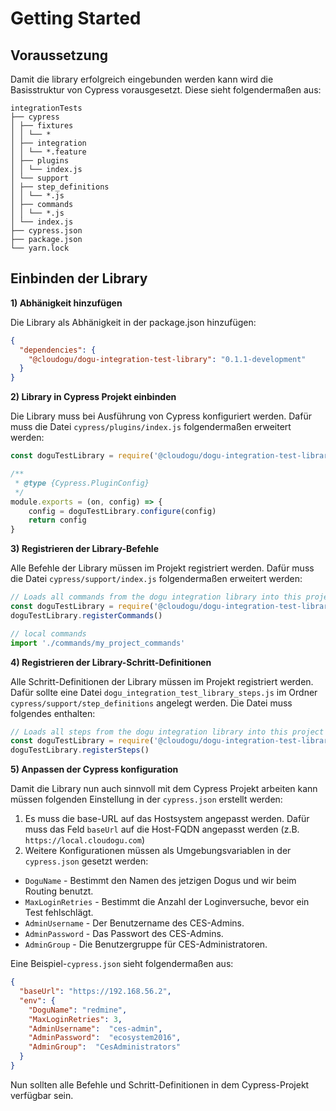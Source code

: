 # Getting Started

## Voraussetzung

Damit die library erfolgreich eingebunden werden kann wird die Basisstruktur von Cypress vorausgesetzt. Diese sieht folgendermaßen aus:

```
integrationTests
├── cypress
│ ├── fixtures
│ │ └── *
│ ├── integration
│ │ └── *.feature
│ ├── plugins
│ │ └── index.js
│ └── support
│ ├── step_definitions
│ │ └── *.js
│ ├── commands
│ │ └── *.js
│ └── index.js
├── cypress.json
├── package.json
└── yarn.lock
```

## Einbinden der Library

**1) Abhänigkeit hinzufügen**

Die Library als Abhänigkeit in der package.json hinzufügen:
```json
{
  "dependencies": {
    "@cloudogu/dogu-integration-test-library": "0.1.1-development"
  }
}
```

**2) Library in Cypress Projekt einbinden**

Die Library muss bei Ausführung von Cypress konfiguriert werden. Dafür muss die Datei `cypress/plugins/index.js` folgendermaßen erweitert werden:
```javascript
const doguTestLibrary = require('@cloudogu/dogu-integration-test-library')

/**
 * @type {Cypress.PluginConfig}
 */
module.exports = (on, config) => {
    config = doguTestLibrary.configure(config)
    return config
}
```

**3) Registrieren der Library-Befehle**

Alle Befehle der Library müssen im Projekt registriert werden. Dafür muss die Datei `cypress/support/index.js` folgendermaßen erweitert werden:
```javascript
// Loads all commands from the dogu integration library into this project
const doguTestLibrary = require('@cloudogu/dogu-integration-test-library')
doguTestLibrary.registerCommands()

// local commands
import './commands/my_project_commands'
```

**4) Registrieren der Library-Schritt-Definitionen**

Alle Schritt-Definitionen der Library müssen im Projekt registriert werden. Dafür sollte eine Datei `dogu_integration_test_library_steps.js` im Ordner `cypress/support/step_definitions` angelegt werden. Die Datei muss folgendes enthalten:
```javascript
// Loads all steps from the dogu integration library into this project
const doguTestLibrary = require('@cloudogu/dogu-integration-test-library')
doguTestLibrary.registerSteps()
```

**5) Anpassen der Cypress konfiguration**

Damit die Library nun auch sinnvoll mit dem Cypress Projekt arbeiten kann müssen folgenden Einstellung in der `cypress.json` erstellt werden:

1) Es muss die base-URL auf das Hostsystem angepasst werden.
   Dafür muss das Feld `baseUrl` auf die Host-FQDN angepasst werden (z.B. `https://local.cloudogu.com`)
2) Weitere Konfigurationen müssen als Umgebungsvariablen in der `cypress.json` gesetzt werden:
- `DoguName` - Bestimmt den Namen des jetzigen Dogus und wir beim Routing benutzt.
- `MaxLoginRetries` - Bestimmt die Anzahl der Loginversuche, bevor ein Test fehlschlägt.
- `AdminUsername` - Der Benutzername des CES-Admins.
- `AdminPassword` - Das Passwort des CES-Admins.
- `AdminGroup` - Die Benutzergruppe für CES-Administratoren.

Eine Beispiel-`cypress.json` sieht folgendermaßen aus:
```json
{
  "baseUrl": "https://192.168.56.2",
  "env": {
    "DoguName": "redmine",
    "MaxLoginRetries": 3,
    "AdminUsername":  "ces-admin",
    "AdminPassword":  "ecosystem2016",
    "AdminGroup":  "CesAdministrators"
  }
}
```

Nun sollten alle Befehle und Schritt-Definitionen in dem Cypress-Projekt verfügbar sein.